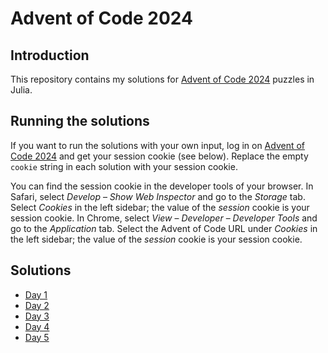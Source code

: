 # Advent of Code 2024

## Introduction

This repository contains my solutions for [Advent of Code 2024](https://adventofcode.com/2024/) puzzles in Julia.


## Running the solutions

If you want to run the solutions with your own input, log in on [Advent of Code 2024](https://adventofcode.com/2024/) and get your session cookie (see below). Replace the empty `cookie` string in each solution with your session cookie.

You can find the session cookie in the developer tools of your browser. In Safari, select *Develop* – *Show Web Inspector* and go to the *Storage* tab. Select *Cookies* in the left sidebar; the value of the *session* cookie is your session cookie. In Chrome, select *View* – *Developer* – *Developer Tools* and go to the *Application* tab. Select the Advent of Code URL under *Cookies* in the left sidebar; the value of the *session* cookie is your session cookie.


## Solutions

- [Day 1](https://github.com/cbrnr/aoc2024/blob/main/01.jl)
- [Day 2](https://github.com/cbrnr/aoc2024/blob/main/02.jl)
- [Day 3](https://github.com/cbrnr/aoc2024/blob/main/03.jl)
- [Day 4](https://github.com/cbrnr/aoc2024/blob/main/04.jl)
- [Day 5](https://github.com/cbrnr/aoc2024/blob/main/05.jl)
